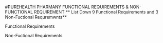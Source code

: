 #PUREHEALTH PHARMANY FUNCTIONAL REQUIREMENTS & NON-FUNCTIONAL REQUIREMENT
** List Down 9 Functional Requirements and 3 Non-Fuctional Requremwnts**

Functional Requirements

Non-Fuctional Requirements
